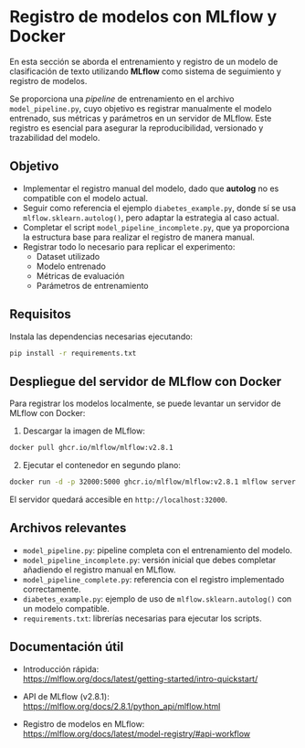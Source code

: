 # Registro de modelos con MLflow y Docker

En esta sección se aborda el entrenamiento y registro de un modelo de clasificación de texto utilizando **MLflow** como sistema de seguimiento y registro de modelos.

Se proporciona una *pipeline* de entrenamiento en el archivo `model_pipeline.py`, cuyo objetivo es registrar manualmente el modelo entrenado, sus métricas y parámetros en un servidor de MLflow. Este registro es esencial para asegurar la reproducibilidad, versionado y trazabilidad del modelo.

## Objetivo

- Implementar el registro manual del modelo, dado que **autolog** no es compatible con el modelo actual.
- Seguir como referencia el ejemplo `diabetes_example.py`, donde sí se usa `mlflow.sklearn.autolog()`, pero adaptar la estrategia al caso actual.
- Completar el script `model_pipeline_incomplete.py`, que ya proporciona la estructura base para realizar el registro de manera manual.
- Registrar todo lo necesario para replicar el experimento:
  - Dataset utilizado
  - Modelo entrenado
  - Métricas de evaluación
  - Parámetros de entrenamiento

## Requisitos

Instala las dependencias necesarias ejecutando:

```bash
pip install -r requirements.txt
```

## Despliegue del servidor de MLflow con Docker

Para registrar los modelos localmente, se puede levantar un servidor de MLflow con Docker:

1. Descargar la imagen de MLflow:

```bash
docker pull ghcr.io/mlflow/mlflow:v2.8.1
```

2. Ejecutar el contenedor en segundo plano:

```bash
docker run -d -p 32000:5000 ghcr.io/mlflow/mlflow:v2.8.1 mlflow server -h 0.0.0.0
```

El servidor quedará accesible en `http://localhost:32000`.

## Archivos relevantes

- `model_pipeline.py`: pipeline completa con el entrenamiento del modelo.
- `model_pipeline_incomplete.py`: versión inicial que debes completar añadiendo el registro manual en MLflow.
- `model_pipeline_complete.py`: referencia con el registro implementado correctamente.
- `diabetes_example.py`: ejemplo de uso de `mlflow.sklearn.autolog()` con un modelo compatible.
- `requirements.txt`: librerías necesarias para ejecutar los scripts.

## Documentación útil

- Introducción rápida:  
  https://mlflow.org/docs/latest/getting-started/intro-quickstart/

- API de MLflow (v2.8.1):  
  https://mlflow.org/docs/2.8.1/python_api/mlflow.html

- Registro de modelos en MLflow:  
  https://mlflow.org/docs/latest/model-registry/#api-workflow